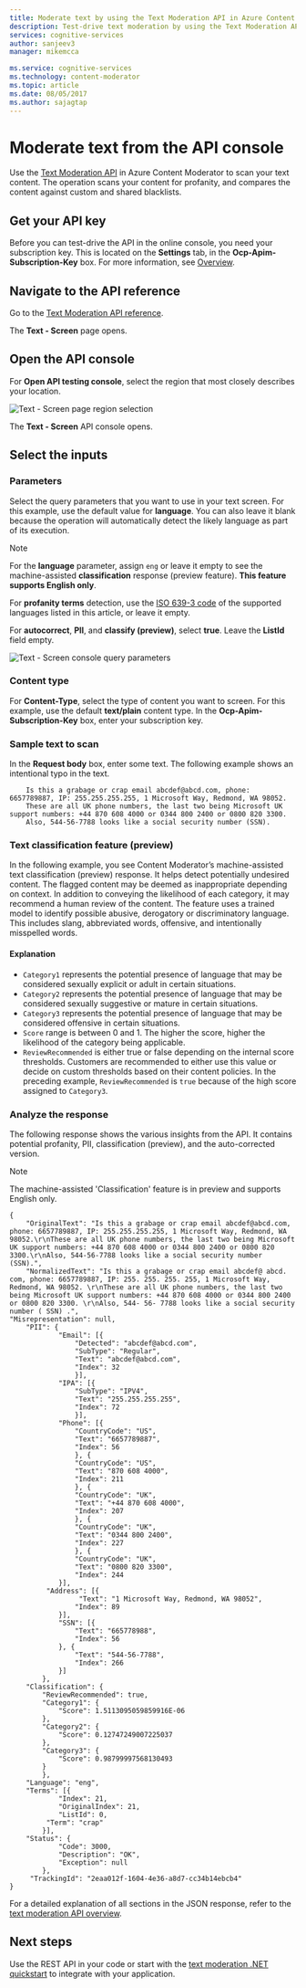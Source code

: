 ```yaml
---
title: Moderate text by using the Text Moderation API in Azure Content Moderator | Microsoft Docs
description: Test-drive text moderation by using the Text Moderation API in the online console.
services: cognitive-services
author: sanjeev3
manager: mikemcca

ms.service: cognitive-services
ms.technology: content-moderator
ms.topic: article
ms.date: 08/05/2017
ms.author: sajagtap
---
```


# Moderate text from the API console

Use the [Text Moderation API](https://westus.dev.cognitive.microsoft.com/docs/services/57cf753a3f9b070c105bd2c1/operations/57cf753a3f9b070868a1f66f) in Azure Content Moderator to scan your text content. The operation scans your content for profanity, and compares the content against custom and shared blacklists.


## Get your API key
Before you can test-drive the API in the online console, you need your subscription key. This is located on the **Settings** tab, in the **Ocp-Apim-Subscription-Key** box. For more information, see [Overview](overview.md).

## Navigate to the API reference
Go to the [Text Moderation API reference](https://westus.dev.cognitive.microsoft.com/docs/services/57cf753a3f9b070c105bd2c1/operations/57cf753a3f9b070868a1f66f). 

  The **Text - Screen** page opens.

## Open the API console
For **Open API testing console**, select the region that most closely describes your location. 

  ![Text - Screen page region selection](images/test-drive-region.png)

  The **Text - Screen** API console opens.

## Select the inputs

### Parameters
Select the query parameters that you want to use in your text screen. For this example, use the default value for **language**. You can also leave it blank because the operation will automatically detect the likely language as part of its execution.

> [!NOTE]
> For the **language** parameter, assign `eng` or leave it empty to see the machine-assisted **classification** response (preview feature). **This feature supports English only**.
>
> For **profanity terms** detection, use the [ISO 639-3 code](http://www-01.sil.org/iso639-3/codes.asp) of the supported languages listed in this article, or leave it empty.

For **autocorrect**, **PII**, and **classify (preview)**, select **true**. Leave the **ListId** field empty.

  ![Text - Screen console query parameters](images/text-api-console-inputs.PNG)

### Content type
For **Content-Type**, select the type of content you want to screen. For this example, use the default **text/plain** content type. In the **Ocp-Apim-Subscription-Key** box, enter your subscription key.

### Sample text to scan
In the **Request body** box, enter some text. The following example shows an intentional typo in the text.

```
    Is this a grabage or crap email abcdef@abcd.com, phone: 6657789887, IP: 255.255.255.255, 1 Microsoft Way, Redmond, WA 98052.
    These are all UK phone numbers, the last two being Microsoft UK support numbers: +44 870 608 4000 or 0344 800 2400 or 0800 820 3300.
    Also, 544-56-7788 looks like a social security number (SSN).
```

### Text classification feature (preview)

In the following example, you see Content Moderator’s machine-assisted text classification (preview) response. It helps detect potentially undesired content. The flagged content may be deemed as inappropriate depending on context. In addition to conveying the likelihood of each category, it may recommend a human review of the content. The feature uses a trained model to identify possible abusive, derogatory or discriminatory language. This includes slang, abbreviated words, offensive, and intentionally misspelled words. 

#### Explanation

- `Category1` represents the potential presence of language that may be considered sexually explicit or adult in certain situations.
- `Category2` represents the potential presence of language that may be considered sexually suggestive or mature in certain situations.
- `Category3` represents the potential presence of language that may be considered offensive in certain situations.
- `Score` range is between 0 and 1. The higher the score, higher the likelihood of the category being applicable.
- `ReviewRecommended` is either true or false depending on the internal score thresholds. Customers are recommended to either use this value or decide on custom thresholds based on their content policies. In the preceding example, `ReviewRecommended` is `true` because of the high score assigned to `Category3`.

### Analyze the response
The following response shows the various insights from the API. It contains potential profanity, PII, classification (preview), and the auto-corrected version.

> [!NOTE]
> The machine-assisted 'Classification' feature is in preview and supports English only.

```
{
    "OriginalText": "Is this a grabage or crap email abcdef@abcd.com, phone: 6657789887, IP: 255.255.255.255, 1 Microsoft Way, Redmond, WA 98052.\r\nThese are all UK phone numbers, the last two being Microsoft UK support numbers: +44 870 608 4000 or 0344 800 2400 or 0800 820 3300.\r\nAlso, 544-56-7788 looks like a social security number (SSN).",
    "NormalizedText": "Is this a grabage or crap email abcdef@ abcd. com, phone: 6657789887, IP: 255. 255. 255. 255, 1 Microsoft Way, Redmond, WA 98052. \r\nThese are all UK phone numbers, the last two being Microsoft UK support numbers: +44 870 608 4000 or 0344 800 2400 or 0800 820 3300. \r\nAlso, 544- 56- 7788 looks like a social security number ( SSN) .",
"Misrepresentation": null,
    "PII": {
            "Email": [{
                "Detected": "abcdef@abcd.com",
                "SubType": "Regular",
                "Text": "abcdef@abcd.com",
                "Index": 32
                }],
            "IPA": [{
                "SubType": "IPV4",
                "Text": "255.255.255.255",
                "Index": 72
                }],
            "Phone": [{
                "CountryCode": "US",
                "Text": "6657789887",
                "Index": 56
                }, {
                "CountryCode": "US",
                "Text": "870 608 4000",
                "Index": 211
                }, {
                "CountryCode": "UK",
                "Text": "+44 870 608 4000",
                "Index": 207
                }, {
                "CountryCode": "UK",
                "Text": "0344 800 2400",
                "Index": 227
                }, {
                "CountryCode": "UK",
                "Text": "0800 820 3300",
                "Index": 244
            }],
         "Address": [{
                 "Text": "1 Microsoft Way, Redmond, WA 98052",
                "Index": 89
            }],
            "SSN": [{
                "Text": "665778988",
                "Index": 56
            }, {
                "Text": "544-56-7788",
                "Index": 266
            }]
        },
    "Classification": {
        "ReviewRecommended": true,
        "Category1": {
            "Score": 1.5113095059859916E-06
        },
        "Category2": {
            "Score": 0.12747249007225037
        },
        "Category3": {
            "Score": 0.98799997568130493
        }
        },
    "Language": "eng",
    "Terms": [{
            "Index": 21,
            "OriginalIndex": 21,
            "ListId": 0,
         "Term": "crap"
        }],
    "Status": {
            "Code": 3000,
            "Description": "OK",
            "Exception": null
        },
     "TrackingId": "2eaa012f-1604-4e36-a8d7-cc34b14ebcb4"
}
```

For a detailed explanation of all sections in the JSON response, refer to the [text moderation API overview](text-moderation-api.md).

## Next steps

Use the REST API in your code or start with the [text moderation .NET quickstart](text-moderation-quickstart-dotnet.md) to integrate with your application.

